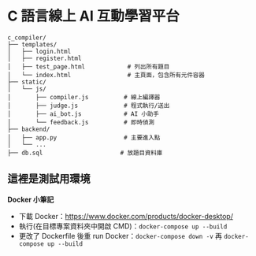 # C 語言線上 AI 互動學習平台
```
c_compiler/
├── templates/
│   ├── login.html
│   ├── register.html
│   ├── test_page.html            # 列出所有題目
│   └── index.html                # 主頁面，包含所有元件容器
├── static/
│   └── js/
│       ├── compiler.js          # 線上編譯器
│       ├── judge.js             # 程式執行/送出
│       ├── ai_bot.js            # AI 小助手
│       └── feedback.js          # 即時偵測
├── backend/
│   ├── app.py                   # 主要進入點
│   └── ...
├── db.sql                      # 放題目資料庫
```
## 這裡是測試用環境
**Docker 小筆記**
- 下載 Docker：https://www.docker.com/products/docker-desktop/
- 執行(在目標專案資料夾中開啟 CMD)：`docker-compose up --build`
- 更改了 Dockerfile 後重 run Docker：`docker-compose down -v` 再 `docker-compose up --build`
